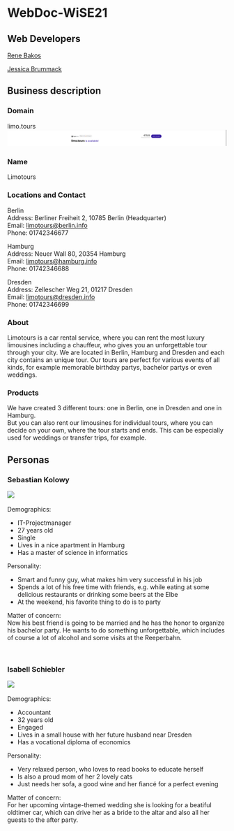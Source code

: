 # WebDoc-WiSE21
## Web Developers

[Rene Bakos](https://github.com/rbakosBTU)

[Jessica Brummack](https://github.com/jessicabrummack)

## Business description

### Domain
limo.tours
<img src="assignment-2a/Images/limotours_domain.png">

### Name
Limotours

### Locations and Contact
Berlin <br/>
Address: Berliner Freiheit 2, 10785 Berlin (Headquarter) <br/>
Email: limotours@berlin.info <br/>
Phone: 01742346677 <br/>

Hamburg <br/>
Address: Neuer Wall 80, 20354 Hamburg <br/>
Email: limotours@hamburg.info <br/>
Phone: 01742346688 <br/>

Dresden <br/>
Address: Zellescher Weg 21, 01217 Dresden <br/>
Email: limotours@dresden.info <br/>
Phone: 01742346699 

### About
Limotours is a car rental service, where you can rent the most luxury limousines including a chauffeur, who gives you an unforgettable tour through your city.
We are located in Berlin, Hamburg and Dresden and each city contains an unique tour.
Our tours are perfect for various events of all kinds, for example memorable birthday partys, bachelor partys or even weddings.

### Products
We have created 3 different tours: one in Berlin, one in Dresden and one in Hamburg. <br/>
But you can also rent our limousines for individual tours, where you can decide on your own, where the tour starts and ends. 
This can be especially used for weddings or transfer trips, for example.


## Personas
### Sebastian Kolowy 
<img src="https://media.istockphoto.com/photos/portrait-of-a-smiling-student-at-the-city-street-picture-id1147289240?k=20&m=1147289240&s=612x612&w=0&h=sEx-9oXUdDRMqZF0o1viaumUjAud3Lsr9QxWAqrW3ks=" width="400">

Demographics:
- IT-Projectmanager
- 27 years old
- Single
- Lives in a nice apartment in Hamburg
- Has a master of science in informatics

Personality:
- Smart and funny guy, what makes him very successful in his job
- Spends a lot of his free time with friends, e.g. while eating at some delicious restaurants or drinking some beers at the Elbe
- At the weekend, his favorite thing to do is to party

Matter of concern: <br/>
Now his best friend is going to be married and he has the honor to organize his bachelor party. 
He wants to do something unforgettable, which includes of course a lot of alcohol and some visits at the Reeperbahn.

<br/>

### Isabell Schiebler
<img src="https://www.westend61.de/images/0001487237pw/positive-young-female-with-curly-ginger-hair-in-casual-clothes-and-trendy-eyeglasses-smiling-while-sitting-at-table-with-hand-at-chin-and-looking-at-camera-ADSF18161.jpg" width="400">

Demographics:
- Accountant
- 32 years old
- Engaged
-	Lives in a small house with her future husband near Dresden
- Has a vocational diploma of economics

Personality:
- Very relaxed person, who loves to read books to educate herself
- Is also a proud mom of her 2 lovely cats
- Just needs her sofa, a good wine and her fiancé for a perfect evening

Matter of concern: <br/>
For her upcoming vintage-themed wedding she is looking for a beatiful oldtimer car, 
which can drive her as a bride to the altar and also all her guests to the after party.





